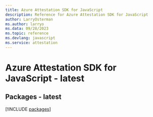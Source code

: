```yaml
---
title: Azure Attestation SDK for JavaScript
description: Reference for Azure Attestation SDK for JavaScript
author: LarryOsterman
ms.author: larryo
ms.data: 09/28/2023
ms.topic: reference
ms.devlang: javascript
ms.service: attestation
---
```

# Azure Attestation SDK for JavaScript - latest
## Packages - latest
[!INCLUDE [packages](attestation-index.md)]